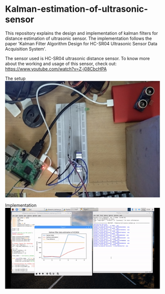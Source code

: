 # Kalman-estimation-of-ultrasonic-sensor
This repository explains the design and implementation of kalman filters for distance estimation of ultrasonic sensor. The implementation follows the paper 'Kalman Filter Algorithm Design for HC-SR04 Ultrasonic Sensor Data Acquisition System'. 

The sensor used is HC-SR04 ultrasonic distance sensor. To know more about the working and usage of this sensor, check out: https://www.youtube.com/watch?v=Z-j08CbcHPA 

The setup 
![](Kalman_filter_setup.jpg)

Implementation
![](kalman_estimation_gif.gif)


